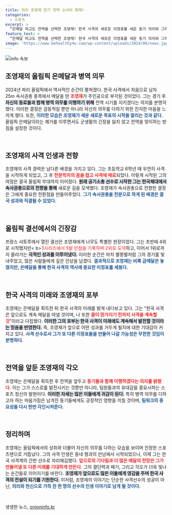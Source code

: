 ```yaml
---
title: 의리 조영재 만기 전역 소식이 화제!
categories:
  - 스포츠
excerpt: >
  “은메달 따고도 전역을 선택한 조영재! 한국 사격의 새로운 이정표를 세운 동기 의리와 그의 다음 목표는?” 클릭을 유도하는 그의 놀라운 이야기를 만나보세요!
feature_text: >
  “은메달 따고도 전역을 선택한 조영재! 한국 사격의 새로운 이정표를 세운 동기 의리와 그의 다음 목표는?” 클릭을 유도하는 그의 놀라운 이야기를 만나보세요!
image: 'https://www.behealthy4u.com/wp-content/uploads/2024/06/news.jpg'
---
```


<p><img src="https://www.behealthy4u.com/wp-content/uploads/2024/06/news.jpg" alt="info 속보" /></p>

<h2 data-ke-size="size26">조영재의 올림픽 은메달과 병역 의무</h2>

<p data-ke-size="size16">2024년 파리 올림픽에서 역사적인 순간이 펼쳐졌다. 한국 사격에서 처음으로 남자 25m 속사권총 종목에서 메달을 딴 <b><span style="color: #ee2323;">조영재</span></b>가 주인공으로 부각된 것이었다. 그는 경기 후 <b><span style="background-color: #21538527;">자신의 동료들과 함께 병역 의무를 이행하기 위해</span></b> 전역 시기를 지키겠다는 의지를 분명히 했다. 이러한 결정은 감동적일 뿐만 아니라 자신의 의무를 다하기 위한 진지한 마음을 느끼게 했다. 또한, <b><span style="color: #1a5490;">이러한 모습은 조영재가 세운 새로운 목표의 시작을 알리는 것과 같다.</span></b> 올림픽 은메달이라는 쾌거를 이루면서도 군생활의 긴장을 잃지 않고 전역을 맞이하는 방침을 설정한 것이다.</p>

<p data-ke-size="size16">&nbsp;</p>

<h2 data-ke-size="size26">조영재의 사격 인생과 전향</h2>

<p data-ke-size="size16">조영재의 사격 경력은 남다른 배경을 가지고 있다. 그는 초등학교 6학년 때 우연히 사격을 시작하게 되었고, 그 후 <b><span style="color: #ee2323;">천문학자의 꿈을 접고 사격에 매료</span></b>되었다. 이렇게 시작된 그의 여정은 결국 올림픽 무대까지 이어졌다. <b><span style="background-color: #21538527;">원래 공기소총 선수로 시작한 그는 한국체대에서 속사권총으로의 전향을 통해</span></b> 새로운 길을 모색했다. 조영재가 속사권총으로 전향한 결정은 그에게 중요한 전환점을 만들어주었다. <b><span style="color: #1a5490;">그가 속사권총을 전문으로 하게 된 배경은 결국 성과와 직결될 수 있었다.</span></b></p>

<p data-ke-size="size16">&nbsp;</p>

<h2 data-ke-size="size26">올림픽 결선에서의 긴장감</h2>

<p data-ke-size="size16">프랑스 샤토루에서 열린 결선은 조영재에게 너무도 특별한 현장이었다. 그는 초반에 4위로 시작했지만< b><span style="color: #ee2323;">3시리즈에서 5발 만점을 기록하며 2위로 도약</span></b>하고, 이어서 1위로까지 올라가는 <b><span style="background-color: #21538527;">극적인 성과를 이루어냈다.</span></b> 이러한 순간은 마치 별똥별처럼 그의 경기를 빛내주었고, 많은 사람들에게 깊은 인상을 남겼다. <b><span style="color: #1a5490;">결과적으로 조영재는 비록 금메달은 놓쳤지만, 은메달을 통해 한국 사격의 역사에 중요한 이정표를 세웠다.</span></b></p>

<p data-ke-size="size16">&nbsp;</p>

<h2 data-ke-size="size26">한국 사격의 미래와 조영재의 포부</h2>

<p data-ke-size="size16">조영재는 은메달을 획득한 뒤 한국 사격의 미래를 밝게 내다보고 있다. 그는 “한국 사격은 앞으로도 계속 메달을 따낼 것이며, 나 또한 <b><span style="color: #ee2323;">몸이 망가지기 전까지 사격을 계속할 것</span></b>”이라고 다짐했다. <b><span style="background-color: #21538527;">이러한 그의 포부는 한국 사격이 미래에도 계속해서 발전할 것이라는 믿음을 반영한다.</span></b> 즉, 조영재가 앞으로 어떤 성과를 거두게 될지에 대한 기대감이 커지고 있다. <b><span style="color: #1a5490;">사격 선수로서 그가 또 다른 이정표들을 만들어 나갈 가능성은 무한한 것임이 분명하다.</span></b></p>

<p data-ke-size="size16">&nbsp;</p>

<h2 data-ke-size="size26">전역을 앞둔 조영재의 각오</h2>

<p data-ke-size="size16">조영재는 은메달을 획득한 후 전역을 앞두고 <b><span style="color: #ee2323;">동기들과 함께 이행하겠다는 의지를 밝혔다.</span></b> 이는 그가 스스로를 발전시키는 것뿐만 아니라, 팀원들과의 유대감을 중요시하는 스포츠 정신의 발현이다. <b><span style="background-color: #21538527;">이러한 자세는 많은 이들에게 귀감이 된다.</span></b> 특히 병역 의무를 다하고자 하는 마음가짐은 남겨진 동기들에게도 긍정적인 영향을 끼칠 것이며, <b><span style="color: #1a5490;">팀워크의 중요성을 다시 한번 각인시켜준다.</span></b></p>

<p data-ke-size="size16">&nbsp;</p>

<h2 data-ke-size="size26">정리하며</h2>

<p data-ke-size="size16">조영재는 올림픽에서의 성취와 더불어 자신의 의무를 다하는 모습을 보이며 진정한 스포츠맨으로 거듭났다. 그의 사격 인생은 동네 형과의 만남에서 시작되었으나, 이제 그는 한국 사격계의 간판 선수로 자리매김했다. <b><span style="color: #ee2323;">앞으로의 기다림과 더 많은 메달의 전망은 그가 만들어낼 또 다른 미래를 기대하게 만든다.</span></b> 그의 결단력과 패기, 그리고 각오가 더욱 빛나는 순간들로 이어지기를 바란다. <b><span style="background-color: #21538527;">조영재가 앞으로도 많은 이들에게 영감을 주며 한국 사격의 전설이 되기를 기원한다.</span></b> 이처럼, 조영재의 이야기는 단순한 사격선수의 성공이 아닌, <b><span style="color: #1a5490;">의리와 헌신으로 가득 찬 한 명의 선수의 인생 이야기로 남게 될 것이다.</span></b></p>

<p data-ke-size="size16">&nbsp;</p>
생생한 뉴스, <a href="https://onioninfo.kr" rel="dofollow">onioninfo.kr</a>


